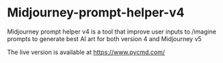 # Midjourney-prompt-helper-v4
Midjourney prompt helper v4 is a tool that improve user inputs to /imagine prompts to generate best AI art for both version 4 and Midjourney v5

The live version is available at https://www.pycmd.com/
